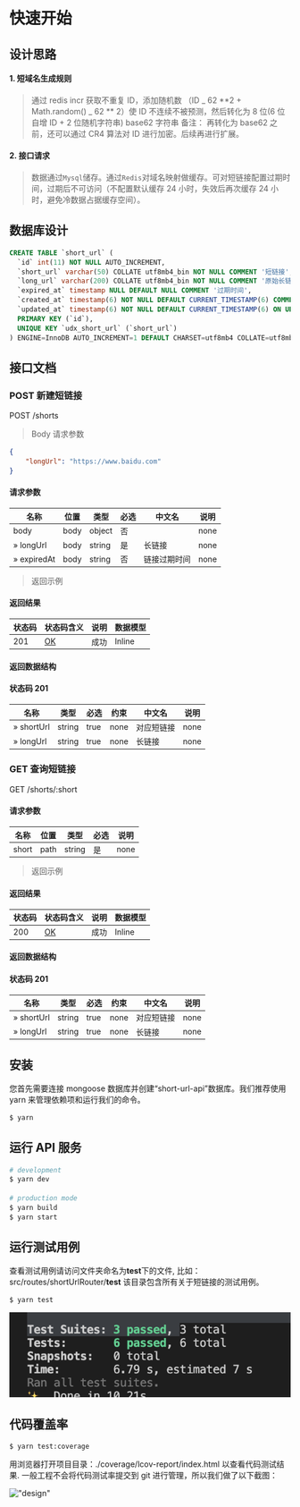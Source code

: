 # 快速开始

## 设计思路

#### 1. 短域名生成规则

> 通过 redis incr 获取不重复 ID，添加随机数 （ID _ 62 \*\*2 + Math.random() _ 62 \*\* 2）使 ID 不连续不被预测，然后转化为 8 位(6 位自增 ID + 2 位随机字符串) base62 字符串
> 备注： 再转化为 base62 之前，还可以通过 CR4 算法对 ID 进行加密。后续再进行扩展。

#### 2. 接口请求

> 数据通过`Mysql`储存。通过`Redis`对域名映射做缓存。可对短链接配置过期时间，过期后不可访问（不配置默认缓存 24 小时，失效后再次缓存 24 小时，避免冷数据占据缓存空间）。

## 数据库设计

```sql
CREATE TABLE `short_url` (
  `id` int(11) NOT NULL AUTO_INCREMENT,
  `short_url` varchar(50) COLLATE utf8mb4_bin NOT NULL COMMENT '短链接',
  `long_url` varchar(200) COLLATE utf8mb4_bin NOT NULL COMMENT '原始长链接',
  `expired_at` timestamp NULL DEFAULT NULL COMMENT '过期时间',
  `created_at` timestamp(6) NOT NULL DEFAULT CURRENT_TIMESTAMP(6) COMMENT '创建时间',
  `updated_at` timestamp(6) NOT NULL DEFAULT CURRENT_TIMESTAMP(6) ON UPDATE CURRENT_TIMESTAMP(6) COMMENT '更新时间',
  PRIMARY KEY (`id`),
  UNIQUE KEY `udx_short_url` (`short_url`)
) ENGINE=InnoDB AUTO_INCREMENT=1 DEFAULT CHARSET=utf8mb4 COLLATE=utf8mb4_bin;
```

## 接口文档

### POST 新建短链接

POST /shorts

> Body 请求参数

```json
{
    "longUrl": "https://www.baidu.com"
}
```

#### 请求参数

| 名称        | 位置 | 类型   | 必选 | 中文名       | 说明 |
| ----------- | ---- | ------ | ---- | ------------ | ---- |
| body        | body | object | 否   |              | none |
| » longUrl   | body | string | 是   | 长链接       | none |
| » expiredAt | body | string | 否   | 链接过期时间 | none |

> 返回示例

#### 返回结果

| 状态码 | 状态码含义                                              | 说明 | 数据模型 |
| ------ | ------------------------------------------------------- | ---- | -------- |
| 201    | [OK](https://tools.ietf.org/html/rfc7231#section-6.3.1) | 成功 | Inline   |

#### 返回数据结构

#### 状态码 **201**

| 名称       | 类型   | 必选 | 约束 | 中文名     | 说明 |
| ---------- | ------ | ---- | ---- | ---------- | ---- |
| » shortUrl | string | true | none | 对应短链接 | none |
| » longUrl  | string | true | none | 长链接     | none |

### GET 查询短链接

GET /shorts/:short

#### 请求参数

| 名称  | 位置 | 类型   | 必选 | 说明 |
| ----- | ---- | ------ | ---- | ---- |
| short | path | string | 是   | none |

> 返回示例

#### 返回结果

| 状态码 | 状态码含义                                              | 说明 | 数据模型 |
| ------ | ------------------------------------------------------- | ---- | -------- |
| 200    | [OK](https://tools.ietf.org/html/rfc7231#section-6.3.1) | 成功 | Inline   |

#### 返回数据结构

#### 状态码 **201**

| 名称       | 类型   | 必选 | 约束 | 中文名     | 说明 |
| ---------- | ------ | ---- | ---- | ---------- | ---- |
| » shortUrl | string | true | none | 对应短链接 | none |
| » longUrl  | string | true | none | 长链接     | none |

## 安装

您首先需要连接 mongoose 数据库并创建“short-url-api”数据库。我们推荐使用 yarn 来管理依赖项和运行我们的命令。

```bash
$ yarn
```

## 运行 API 服务

```bash
# development
$ yarn dev

# production mode
$ yarn build
$ yarn start
```

## 运行测试用例

查看测试用例请访问文件夹命名为**test**下的文件, 比如：src/routes/shortUrlRouter/**test** 该目录包含所有关于短链接的测试用例。

```bash
$ yarn test

```

![](./docs/test.png)

## 代码覆盖率

```
$ yarn test:coverage
```

用浏览器打开项目目录：./coverage/lcov-report/index.html 以查看代码测试结果. 一般工程不会将代码测试率提交到 git 进行管理，所以我们做了以下截图：

!["design"](./assets/codes-coverage.png)
